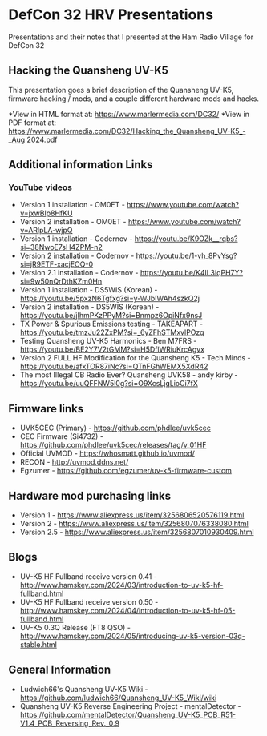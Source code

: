 # DefCon 32 HRV Presentations
Presentations and their notes that I presented at the Ham Radio Village for DefCon 32

## Hacking the Quansheng UV-K5
This presentation goes a brief description of the Quansheng UV-K5, firmware hacking / mods, and a couple different hardware mods and hacks.

*View in HTML format at: https://www.marlermedia.com/DC32/
*View in PDF format at: https://www.marlermedia.com/DC32/Hacking_the_Quansheng_UV-K5_-_Aug 2024.pdf

## Additional information Links

### YouTube videos
* Version 1 installation - OM0ET - https://www.youtube.com/watch?v=jxwBlp8HfKU
* Version 2 installation - OM0ET - https://www.youtube.com/watch?v=ARlpLA-wjpQ
* Version 1 installation - Codernov - https://youtu.be/K9OZk__rqbs?si=38NwoE7sH4ZPM-n2
* Version 2 installation - Codernov - https://youtu.be/1-vh_8PvYsg?si=jR9ETF-xacjEOQ-0
* Version 2.1 installation - Codernov - https://youtu.be/K4lL3iqPH7Y?si=9w50nQrDthKZm0Hn
* Version 1 installation - DS5WIS (Korean) - https://youtu.be/5pxzN6Tgfxg?si=y-WJbIWAh4szkQ2j
* Version 2 installation - DS5WIS (Korean) - https://youtu.be/jIhmPKzPPyM?si=Bnmpz6OpiNfx9nsJ
* TX Power & Spurious Emissions testing - TAKEAPART - https://youtu.be/tmzJu22ZxPM?si=_6yZFhSTMxvlPOzq
* Testing Quansheng UV-K5 Harmonics - Ben M7FRS - https://youtu.be/BE2Y7V2tGMM?si=H5DflWRiuKrcAgvx
* Version 2 FULL HF Modification for the Quansheng K5 - Tech Minds - https://youtu.be/afxTOR87iNc?si=QTnFGhWEMX5XdR42
* The most Illegal CB Radio Ever? Quansheng UVK58 - andy kirby - https://youtu.be/uuQFFNW5l0g?si=O9XcsLjqLioCi7fX

## Firmware links
* UVK5CEC (Primary) - https://github.com/phdlee/uvk5cec
* CEC Firmware (Si4732) - https://github.com/phdlee/uvk5cec/releases/tag/v_01HF
* Official UVMOD - https://whosmatt.github.io/uvmod/
* RECON - http://uvmod.ddns.net/
* Egzumer - https://github.com/egzumer/uv-k5-firmware-custom

## Hardware mod purchasing links
* Version 1 - https://www.aliexpress.us/item/3256806520576119.html
* Version 2 - https://www.aliexpress.us/item/3256807076338080.html
* Version 2.5 - https://www.aliexpress.us/item/3256807010930409.html

## Blogs
* UV-K5 HF Fullband receive version 0.41 - http://www.hamskey.com/2024/03/introduction-to-uv-k5-hf-fullband.html
* UV-K5 HF Fullband receive version 0.50 - http://www.hamskey.com/2024/04/introduction-to-uv-k5-hf-05-fullband.html
* UV-K5 0.3Q Release (FT8 QSO) - http://www.hamskey.com/2024/05/introducing-uv-k5-version-03q-stable.html

## General Information
* Ludwich66's Quansheng UV-K5 Wiki - https://github.com/ludwich66/Quansheng_UV-K5_Wiki/wiki
* Quansheng UV-K5 Reverse Engineering Project - mentalDetector - https://github.com/mentalDetector/Quansheng_UV-K5_PCB_R51-V1.4_PCB_Reversing_Rev._0.9
